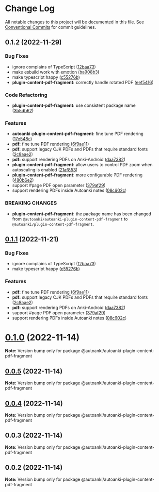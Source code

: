 # Change Log

All notable changes to this project will be documented in this file.
See [Conventional Commits](https://conventionalcommits.org) for commit guidelines.

## 0.1.2 (2022-11-29)

### Bug Fixes

- ignore complains of TypeScript ([12baa73](https://github.com/chenlijun99/autoanki/commit/12baa73f8c0978317ad6049de2879dce618b00bd))
- make esbuild work with emotion ([ba908b3](https://github.com/chenlijun99/autoanki/commit/ba908b3137463bfaecfa20df4f7a91583a110b5b))
- make typescript happy ([c55276b](https://github.com/chenlijun99/autoanki/commit/c55276b20a80f1e34f723f8a07d6a78c88317b0a))
- **plugin-content-pdf-fragment:** correctly handle rotated PDF ([eef5416](https://github.com/chenlijun99/autoanki/commit/eef54160db1f07cdc4cef920dcf680d59f8882b8))

### Code Refactoring

- **plugin-content-pdf-fragment:** use consistent package name ([3b5db62](https://github.com/chenlijun99/autoanki/commit/3b5db62b24dd0e38e7358da8fc124a1dad823106))

### Features

- **autoanki-plugin-content-pdf-fragment:** fine tune PDF rendering ([17e548c](https://github.com/chenlijun99/autoanki/commit/17e548c40886d6d97a9c9c7e21d18ac5fb69b92d))
- **pdf:** fine tune PDF rendering ([6f9ae11](https://github.com/chenlijun99/autoanki/commit/6f9ae11b8143d1d5e9ff358fd995987ed6c4f492))
- **pdf:** support legacy CJK PDFs and PDFs that require standard fonts ([2c8aae2](https://github.com/chenlijun99/autoanki/commit/2c8aae28e98e0fd907862347d49e58f18bdf14cc))
- **pdf:** support rendering PDFs on Anki-Android ([daa7382](https://github.com/chenlijun99/autoanki/commit/daa7382b7f620d06ac09cdceaf2aa7520e74454e))
- **plugin-content-pdf-fragment:** allow users to control PDF zoom when autoscaling is enabled ([21af853](https://github.com/chenlijun99/autoanki/commit/21af8539528b73d2a613cf48b24a53a829b43c84))
- **plugin-content-pdf-fragment:** more configurable PDF rendering ([480b6e2](https://github.com/chenlijun99/autoanki/commit/480b6e2ba4cb6662a507945f86b8bc24b23ddd93))
- support #page PDF open parameter ([379af29](https://github.com/chenlijun99/autoanki/commit/379af2927eee53df0bb8d007cda0813308c2c111))
- support rendering PDFs inside Autoanki notes ([08c602c](https://github.com/chenlijun99/autoanki/commit/08c602cb836c647c3b2b47daeea84e4a89c73674))

### BREAKING CHANGES

- **plugin-content-pdf-fragment:** the package name has been changed from
  `@autoanki/autoanki-plugin-content-pdf-fragment`
  to
  `@autoanki/plugin-content-pdf-fragment`.

## [0.1.1](https://github.com/chenlijun99/autoanki/compare/@autoanki/autoanki-plugin-content-pdf-fragment@0.1.0...@autoanki/autoanki-plugin-content-pdf-fragment@0.1.1) (2022-11-21)

### Bug Fixes

- ignore complains of TypeScript ([12baa73](https://github.com/chenlijun99/autoanki/commit/12baa73f8c0978317ad6049de2879dce618b00bd))
- make typescript happy ([c55276b](https://github.com/chenlijun99/autoanki/commit/c55276b20a80f1e34f723f8a07d6a78c88317b0a))

### Features

- **pdf:** fine tune PDF rendering ([6f9ae11](https://github.com/chenlijun99/autoanki/commit/6f9ae11b8143d1d5e9ff358fd995987ed6c4f492))
- **pdf:** support legacy CJK PDFs and PDFs that require standard fonts ([2c8aae2](https://github.com/chenlijun99/autoanki/commit/2c8aae28e98e0fd907862347d49e58f18bdf14cc))
- **pdf:** support rendering PDFs on Anki-Android ([daa7382](https://github.com/chenlijun99/autoanki/commit/daa7382b7f620d06ac09cdceaf2aa7520e74454e))
- support #page PDF open parameter ([379af29](https://github.com/chenlijun99/autoanki/commit/379af2927eee53df0bb8d007cda0813308c2c111))
- support rendering PDFs inside Autoanki notes ([08c602c](https://github.com/chenlijun99/autoanki/commit/08c602cb836c647c3b2b47daeea84e4a89c73674))

# [0.1.0](https://github.com/chenlijun99/autoanki/compare/@autoanki/autoanki-plugin-content-pdf-fragment@0.0.3...@autoanki/autoanki-plugin-content-pdf-fragment@0.1.0) (2022-11-14)

**Note:** Version bump only for package @autoanki/autoanki-plugin-content-pdf-fragment

## [0.0.5](https://github.com/chenlijun99/autoanki/compare/@autoanki/autoanki-plugin-content-pdf-fragment@0.0.3...@autoanki/autoanki-plugin-content-pdf-fragment@0.0.5) (2022-11-14)

**Note:** Version bump only for package @autoanki/autoanki-plugin-content-pdf-fragment

## [0.0.4](https://github.com/chenlijun99/autoanki/compare/@autoanki/autoanki-plugin-content-pdf-fragment@0.0.3...@autoanki/autoanki-plugin-content-pdf-fragment@0.0.4) (2022-11-14)

**Note:** Version bump only for package @autoanki/autoanki-plugin-content-pdf-fragment

## 0.0.3 (2022-11-14)

**Note:** Version bump only for package @autoanki/autoanki-plugin-content-pdf-fragment

## 0.0.2 (2022-11-14)

**Note:** Version bump only for package @autoanki/autoanki-plugin-content-pdf-fragment
